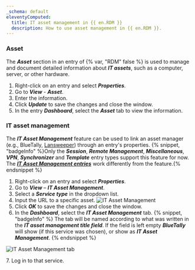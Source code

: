 ```yaml
---
_schema: default
eleventyComputed:
  title: IT asset management in {{ en.RDM }}
  description: How to use asset management in {{ en.RDM }}.
---
```

### Asset

The ***Asset*** section in an entry of {% var, "RDM" false %} is used to manage and document detailed information about ***IT assets***, such as a computer, server, or other hardware.

1. Right-click on an entry and select ***Properties***.
2. Go to ***View*** - ***Asset***.
3. Enter the information.
4. Click ***Update*** to save the changes and close the window.
5. In the entry ***Dashboard***, select the ***Asset*** tab to view the information.

### IT asset management

The ***IT Asset Management*** feature can be used to link an asset manager (e.g., BlueTally, [Lansweeper](/rdm/kb/rdm-windows/how-to-articles/lansweeper/)) through an entry's properties. {% snippet, "badgeInfo" %}Only the ***Session***, ***Remote Management***, ***Miscellaneous***, ***VPN***, ***Synchronizer*** and ***Template*** entry types support this feature for now. The [***IT Asset Management entries***](https://docs.devolutions.net/rdm/kb/rdm-windows/knowledge-base/it-asset-entry/) work differently from the feature.{% endsnippet %}

1. Right-click on an entry and select ***Properties***.
2. Go to ***View*** – ***IT Asset Management***.
3. Select a ***Service type*** in the dropdown list.
4. Input the URL to a specific asset. ![IT Asset Management](https://cdnweb.devolutions.net/docs/docs_en_kb_KB0058.png)
5. Click ***OK*** to save the changes and close the window.
6. In the ***Dashboard***, select the ***IT Asset Management*** tab. {% snippet, "badgeInfo" %}
            The tab will be named according to what was written in the ***IT asset management title field***. If the field is left empty ***BlueTally*** will show (if this service was chosen), or show as ***IT Asset Management***.
            {% endsnippet %}

![IT Asset Management tab](https://cdnweb.devolutions.net/docs/RDMW6080_2024_2.png "IT Asset Management tab")

7\. Log in to that service.